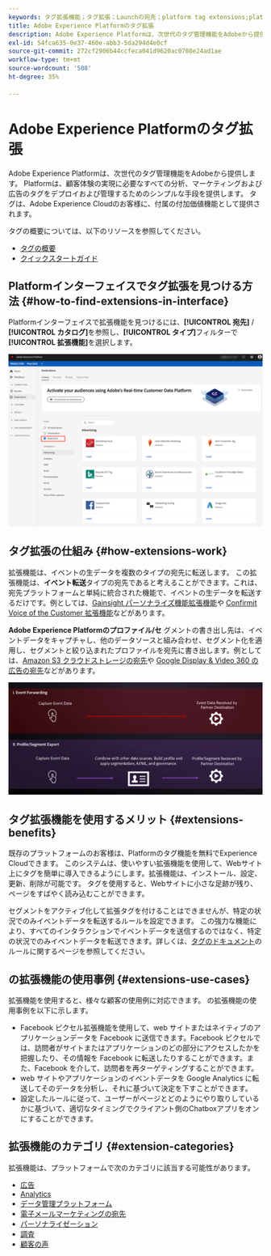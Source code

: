 ```yaml
---
keywords: タグ拡張機能；タグ拡張；Launchの宛先；platform tag extensions;platform tag extension;platform launchの宛先
title: Adobe Experience Platformのタグ拡張
description: Adobe Experience Platformは、次世代のタグ管理機能をAdobeから提供します。 Platformは、顧客体験の実現に必要なすべての分析、マーケティングおよび広告のタグをデプロイおよび管理するためのシンプルな手段を提供します。
exl-id: 54fca635-0e37-460e-abb3-5da294d4e0cf
source-git-commit: 272cf2906b44ccfeca041d9620ac0780e24ad1ae
workflow-type: tm+mt
source-wordcount: '508'
ht-degree: 35%

---
```


# Adobe Experience Platformのタグ拡張

Adobe Experience Platformは、次世代のタグ管理機能をAdobeから提供します。 Platformは、顧客体験の実現に必要なすべての分析、マーケティングおよび広告のタグをデプロイおよび管理するためのシンプルな手段を提供します。 タグは、Adobe Experience Cloudのお客様に、付属の付加価値機能として提供されます。

タグの概要については、以下のリソースを参照してください。

- [タグの概要](../../../tags/home.md)
- [クイックスタートガイド](../../../tags/quick-start/quick-start.md)

## Platformインターフェイスでタグ拡張を見つける方法 {#how-to-find-extensions-in-interface}

Platformインターフェイスで拡張機能を見つけるには、**[!UICONTROL 宛先]** / **[!UICONTROL カタログ]**&#x200B;を参照し、**[!UICONTROL タイプ]**&#x200B;フィルターで&#x200B;**[!UICONTROL 拡張機能]**&#x200B;を選択します。

![インターフェイスの「拡張機能」フィルター](../../assets/catalog/launch-extensions/filter.png)

## タグ拡張の仕組み {#how-extensions-work}

拡張機能は、イベントの生データを複数のタイプの宛先に転送します。 この拡張機能は、**イベント転送**&#x200B;タイプの宛先であると考えることができます。これは、宛先プラットフォームと単純に統合された機能で、イベントの生データを転送するだけです。例としては、[Gainsight パーソナライズ機能拡張機能](../personalization/gainsight.md)や [Confirmit Voice of the Customer 拡張機能](../voice/confirmit-digital-feedback.md)などがあります。

**Adobe Experience Platformのプロファイル/セ** グメントの書き出し先は、イベントデータをキャプチャし、他のデータソースと組み合わせ、セグメント化を適用し、セグメントと絞り込まれたプロファイルを宛先に書き出します。例としては、[Amazon S3 クラウドストレージの宛先](../cloud-storage/amazon-s3.md)や [Google Display &amp; Video 360 の広告の宛先](../advertising/google-dv360.md)などがあります。

![他の宛先とのタグ拡張](../../assets/common/launch-and-other-destinations.png)

## タグ拡張機能を使用するメリット {#extensions-benefits}

既存のプラットフォームのお客様は、Platformのタグ機能を無料でExperience Cloudできます。 このシステムは、使いやすい拡張機能を使用して、Webサイト上にタグを簡単に導入できるようにします。拡張機能は、インストール、設定、更新、削除が可能です。 タグを使用すると、Webサイトに小さな足跡が残り、ページをすばやく読み込むことができます。

セグメントをアクティブ化して拡張タグを付けることはできませんが、特定の状況でのみイベントデータを転送するルールを設定できます。 この強力な機能により、すべてのインタラクションでイベントデータを送信するのではなく、特定の状況でのみイベントデータを転送できます。詳しくは、[タグのドキュメント](../../../tags/ui/managing-resources/rules.md)のルールに関するページを参照してください。

##  の拡張機能の使用事例 {#extensions-use-cases}

拡張機能を使用すると、様々な顧客の使用例に対応できます。  の拡張機能の使用事例を以下に示します。

- Facebook ピクセル拡張機能を使用して、web サイトまたはネイティブのアプリケーションデータを Facebook に送信できます。Facebook ピクセルでは、訪問者がサイトまたはアプリケーションのどの部分にアクセスしたかを把握したり、その情報を Facebook に転送したりすることができます。また、Facebook を介して、訪問者を再ターゲティングすることができます。
- web サイトやアプリケーションのイベントデータを Google Analytics に転送してそのデータを分析し、それに基づいて決定を下すことができます。
- 設定したルールに従って、ユーザーがページとどのようにやり取りしているかに基づいて、適切なタイミングでクライアント側のChatboxアプリをオンにすることができます。

## 拡張機能のカテゴリ {#extension-categories}

拡張機能は、プラットフォームで次のカテゴリに該当する可能性があります。

- [広告](../advertising/overview.md)
- [Analytics](../analytics/overview.md)
- [データ管理プラットフォーム](../data-management/overview.md)
- [電子メールマーケティングの宛先](../email-marketing/overview.md)
- [パーソナライゼーション](../personalization/overview.md)
- [調査](../survey/overview.md)
- [顧客の声](../voice/overview.md)
